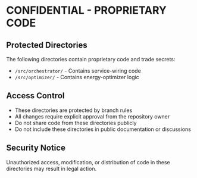# CONFIDENTIAL - PROPRIETARY CODE

## Protected Directories
The following directories contain proprietary code and trade secrets:

- `/src/orchestrator/` - Contains service-wiring code
- `/src/optimizer/` - Contains energy-optimizer logic

## Access Control
- These directories are protected by branch rules
- All changes require explicit approval from the repository owner
- Do not share code from these directories publicly
- Do not include these directories in public documentation or discussions

## Security Notice
Unauthorized access, modification, or distribution of code in these directories may result in legal action. 